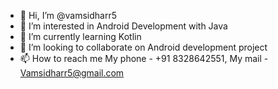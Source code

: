- 👋 Hi, I’m @vamsidharr5
- 👀 I’m interested in Android Development with Java
- 🌱 I’m currently learning Kotlin
- 💞️ I’m looking to collaborate on Android development project
- 📫 How to reach me My phone - +91 8328642551, My mail - Vamsidharr5@gmail.com

<!---
vamsidharr5/vamsidharr5 is a ✨ special ✨ repository because its `README.md` (this file) appears on your GitHub profile.
You can click the Preview link to take a look at your changes.
--->
